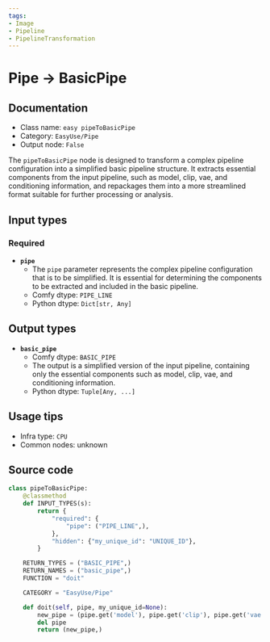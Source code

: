 ```yaml
---
tags:
- Image
- Pipeline
- PipelineTransformation
---
```


# Pipe -> BasicPipe
## Documentation
- Class name: `easy pipeToBasicPipe`
- Category: `EasyUse/Pipe`
- Output node: `False`

The `pipeToBasicPipe` node is designed to transform a complex pipeline configuration into a simplified basic pipeline structure. It extracts essential components from the input pipeline, such as model, clip, vae, and conditioning information, and repackages them into a more streamlined format suitable for further processing or analysis.
## Input types
### Required
- **`pipe`**
    - The `pipe` parameter represents the complex pipeline configuration that is to be simplified. It is essential for determining the components to be extracted and included in the basic pipeline.
    - Comfy dtype: `PIPE_LINE`
    - Python dtype: `Dict[str, Any]`
## Output types
- **`basic_pipe`**
    - Comfy dtype: `BASIC_PIPE`
    - The output is a simplified version of the input pipeline, containing only the essential components such as model, clip, vae, and conditioning information.
    - Python dtype: `Tuple[Any, ...]`
## Usage tips
- Infra type: `CPU`
- Common nodes: unknown


## Source code
```python
class pipeToBasicPipe:
    @classmethod
    def INPUT_TYPES(s):
        return {
            "required": {
                "pipe": ("PIPE_LINE",),
            },
            "hidden": {"my_unique_id": "UNIQUE_ID"},
        }

    RETURN_TYPES = ("BASIC_PIPE",)
    RETURN_NAMES = ("basic_pipe",)
    FUNCTION = "doit"

    CATEGORY = "EasyUse/Pipe"

    def doit(self, pipe, my_unique_id=None):
        new_pipe = (pipe.get('model'), pipe.get('clip'), pipe.get('vae'), pipe.get('positive'), pipe.get('negative'))
        del pipe
        return (new_pipe,)

```
